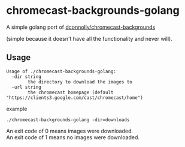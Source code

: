 # chromecast-backgrounds-golang

A simple golang port of [dconnolly/chromecast-backgrounds](https://github.com/dconnolly/chromecast-backgrounds)

(simple because it doesn't have all the functionality and never will).

## Usage

```
Usage of ./chromecast-backgrounds-golang:
  -dir string
        the directory to download the images to
  -url string
        the chromecast homepage (default "https://clients3.google.com/cast/chromecast/home")
```

example

```
./chromecast-backgrounds-golang -dir=downloads
```

An exit code of 0 means images were downloaded.  
An exit code of 1 means no images were downloaded.  

